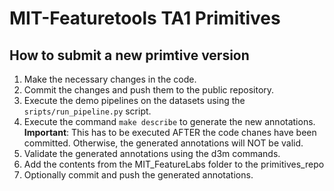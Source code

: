 # MIT-Featuretools TA1 Primitives

## How to submit a new primtive version

1. Make the necessary changes in the code.
2. Commit the changes and push them to the public repository.
3. Execute the demo pipelines on the datasets using the `sripts/run_pipeline.py` script.
4. Execute the command `make describe` to generate the new annotations. **Important**: This has
  to be executed AFTER the code chanes have been committed. Otherwise, the generated annotations
  will NOT be valid.
5. Validate the generated annotations using the d3m commands.
5. Add the contents from the MIT_FeatureLabs folder to the primitives_repo
6. Optionally commit and push the generated annotations.
